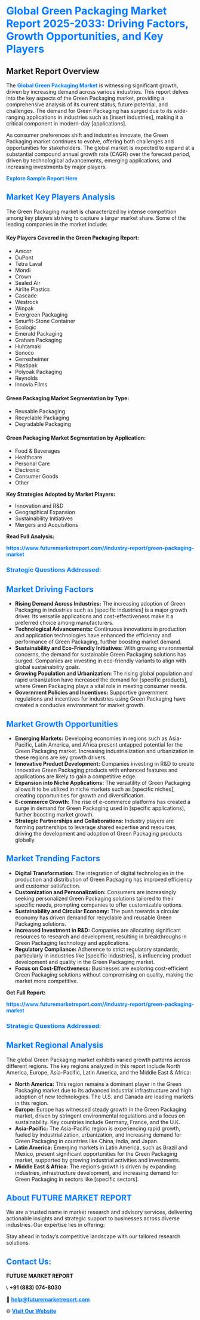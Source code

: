 <h1 style="color: #007BFF;">Global Green Packaging Market Report 2025-2033: Driving Factors, Growth Opportunities, and Key Players</h1>

<section id="overview">
<h2>Market Report Overview</h2>
<p>The <a href="https://www.futuremarketreport.com//industry-report/green-packaging-market" style="color: #007BFF; text-decoration: none;"><strong>Global Green Packaging Market</strong></a> is witnessing significant growth, driven by increasing demand across various industries. This report delves into the key aspects of the Green Packaging market, providing a comprehensive analysis of its current status, future potential, and challenges. The demand for Green Packaging has surged due to its wide-ranging applications in industries such as [insert industries], making it a critical component in modern-day [applications].</p>
<p>As consumer preferences shift and industries innovate, the Green Packaging market continues to evolve, offering both challenges and opportunities for stakeholders. The global market is expected to expand at a substantial compound annual growth rate (CAGR) over the forecast period, driven by technological advancements, emerging applications, and increasing investments by major players.</p>
</section>

<section id="overview">
<p><a href="https://www.futuremarketreport.com//request-sample/reportId=91544" style="color: #007BFF; text-decoration: none;"><strong>Explore Sample Report Here</strong></a></p>
</section>

<section id="key-players">
<h2 style="color: #007BFF;">Market Key Players Analysis</h2>
<p>The Green Packaging market is characterized by intense competition among key players striving to capture a larger market share. Some of the leading companies in the market include:</p>
<h4>Key Players Covered in the Green Packaging Report:</h4>
<ul><li>Amcor</li><li>DuPont</li><li>Tetra Laval</li><li>Mondi</li><li>Crown</li><li>Sealed Air</li><li>Airlite Plastics</li><li>Cascade</li><li>Westrock</li><li>Winpak</li><li>Evergreen Packaging</li><li>Smurfit-Stone Container</li><li>Ecologic</li><li>Emerald Packaging</li><li>Graham Packaging</li><li>Huhtamaki</li><li>Sonoco</li><li>Gerresheimer</li><li>Plastipak</li><li>Polyoak Packaging</li><li>Reynolds</li><li>Innovia Films</li></ul>
<h4>Green Packaging Market Segmentation by Type:</h4>
<ul><li>Reusable Packaging</li><li>Recyclable Packaging</li><li>Degradable Packaging</li></ul>

<h4>Green Packaging Market Segmentation by Application:</h4>
<ul><li>Food &amp; Beverages</li><li>Healthcare</li><li>Personal Care</li><li>Electronic</li><li>Consumer Goods</li><li>Other</li></ul>
<p><strong>Key Strategies Adopted by Market Players:</strong></p>
<ul>
<li>Innovation and R&D</li>
<li>Geographical Expansion</li>
<li>Sustainability Initiatives</li>
<li>Mergers and Acquisitions</li>
</ul>
</section>

<section>
<p><strong>Read Full Analysis: </strong></p><a href="https://www.futuremarketreport.com//industry-report/green-packaging-market" style="color: #007BFF; text-decoration: none;"><strong>https://www.futuremarketreport.com//industry-report/green-packaging-market</strong></a>
<h3 style="color: #007BFF;">Strategic Questions Addressed:</h3>
</section>

<section id="driving-factors">
<h2 style="color: #007BFF;">Market Driving Factors</h2>
<ul>
<li><strong>Rising Demand Across Industries:</strong> The increasing adoption of Green Packaging in industries such as [specific industries] is a major growth driver. Its versatile applications and cost-effectiveness make it a preferred choice among manufacturers.</li>
<li><strong>Technological Advancements:</strong> Continuous innovations in production and application technologies have enhanced the efficiency and performance of Green Packaging, further boosting market demand.</li>
<li><strong>Sustainability and Eco-Friendly Initiatives:</strong> With growing environmental concerns, the demand for sustainable Green Packaging solutions has surged. Companies are investing in eco-friendly variants to align with global sustainability goals.</li>
<li><strong>Growing Population and Urbanization:</strong> The rising global population and rapid urbanization have increased the demand for [specific products], where Green Packaging plays a vital role in meeting consumer needs.</li>
<li><strong>Government Policies and Incentives:</strong> Supportive government regulations and incentives for industries using Green Packaging have created a conducive environment for market growth.</li>
</ul>
</section>

<section id="growth-opportunities">
<h2 style="color: #007BFF;">Market Growth Opportunities</h2>
<ul>
<li><strong>Emerging Markets:</strong> Developing economies in regions such as Asia-Pacific, Latin America, and Africa present untapped potential for the Green Packaging market. Increasing industrialization and urbanization in these regions are key growth drivers.</li>
<li><strong>Innovative Product Development:</strong> Companies investing in R&D to create innovative Green Packaging products with enhanced features and applications are likely to gain a competitive edge.</li>
<li><strong>Expansion into Niche Applications:</strong> The versatility of Green Packaging allows it to be utilized in niche markets such as [specific niches], creating opportunities for growth and diversification.</li>
<li><strong>E-commerce Growth:</strong> The rise of e-commerce platforms has created a surge in demand for Green Packaging used in [specific applications], further boosting market growth.</li>
<li><strong>Strategic Partnerships and Collaborations:</strong> Industry players are forming partnerships to leverage shared expertise and resources, driving the development and adoption of Green Packaging products globally.</li>
</ul>
</section>

<section id="trending-factors">
<h2 style="color: #007BFF;">Market Trending Factors</h2>
<ul>
<li><strong>Digital Transformation:</strong> The integration of digital technologies in the production and distribution of Green Packaging has improved efficiency and customer satisfaction.</li>
<li><strong>Customization and Personalization:</strong> Consumers are increasingly seeking personalized Green Packaging solutions tailored to their specific needs, prompting companies to offer customizable options.</li>
<li><strong>Sustainability and Circular Economy:</strong> The push towards a circular economy has driven demand for recyclable and reusable Green Packaging solutions.</li>
<li><strong>Increased Investment in R&D:</strong> Companies are allocating significant resources to research and development, resulting in breakthroughs in Green Packaging technology and applications.</li>
<li><strong>Regulatory Compliance:</strong> Adherence to strict regulatory standards, particularly in industries like [specific industries], is influencing product development and quality in the Green Packaging market.</li>
<li><strong>Focus on Cost-Effectiveness:</strong> Businesses are exploring cost-efficient Green Packaging solutions without compromising on quality, making the market more competitive.</li>
</ul>
</section>

<section>
<p><strong>Get Full Report: </strong></p><a href="https://www.futuremarketreport.com//industry-report/green-packaging-market" style="color: #007BFF; text-decoration: none;"><strong>https://www.futuremarketreport.com//industry-report/green-packaging-market</strong></a>
<h3 style="color: #007BFF;">Strategic Questions Addressed:</h3>
</section>


<section id="regional-analysis">
<h2 style="color: #007BFF;">Market Regional Analysis</h2>
<p>The global Green Packaging market exhibits varied growth patterns across different regions. The key regions analyzed in this report include North America, Europe, Asia-Pacific, Latin America, and the Middle East & Africa:</p>
<ul>
<li><strong>North America:</strong> This region remains a dominant player in the Green Packaging market due to its advanced industrial infrastructure and high adoption of new technologies. The U.S. and Canada are leading markets in this region.</li>
<li><strong>Europe:</strong> Europe has witnessed steady growth in the Green Packaging market, driven by stringent environmental regulations and a focus on sustainability. Key countries include Germany, France, and the U.K.</li>
<li><strong>Asia-Pacific:</strong> The Asia-Pacific region is experiencing rapid growth, fueled by industrialization, urbanization, and increasing demand for Green Packaging in countries like China, India, and Japan.</li>
<li><strong>Latin America:</strong> Emerging markets in Latin America, such as Brazil and Mexico, present significant opportunities for the Green Packaging market, supported by growing industrial activities and investments.</li>
<li><strong>Middle East & Africa:</strong> The region’s growth is driven by expanding industries, infrastructure development, and increasing demand for Green Packaging in sectors like [specific sectors].</li>
</ul>
</section>

<footer>
<h2 style="color: #007BFF;">About FUTURE MARKET REPORT</h2>
<p>We are a trusted name in market research and advisory services, delivering actionable insights and strategic support to businesses across diverse industries. Our expertise lies in offering:</p>

<p>Stay ahead in today’s competitive landscape with our tailored research solutions.</p>

<h2 style="color: #007BFF;">Contact Us:</h2>
<p><strong>FUTURE MARKET REPORT</strong></p>
<p>📞 <strong>+91 (883) 074-8030</strong></p>
<p>📧 <strong><a href="mailto:help@futuremarketreport.com" style="color: #007BFF;">help@futuremarketreport.com</a></strong></p>
<p>🌐 <strong><a href="https://www.futuremarketreport.com/" style="color: #007BFF;">Visit Our Website</a></strong></p>
</footer>